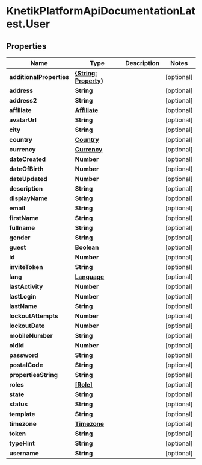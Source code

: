 # KnetikPlatformApiDocumentationLatest.User

## Properties
Name | Type | Description | Notes
------------ | ------------- | ------------- | -------------
**additionalProperties** | [**{String: Property}**](Property.md) |  | [optional] 
**address** | **String** |  | [optional] 
**address2** | **String** |  | [optional] 
**affiliate** | [**Affiliate**](Affiliate.md) |  | [optional] 
**avatarUrl** | **String** |  | [optional] 
**city** | **String** |  | [optional] 
**country** | [**Country**](Country.md) |  | [optional] 
**currency** | [**Currency**](Currency.md) |  | [optional] 
**dateCreated** | **Number** |  | [optional] 
**dateOfBirth** | **Number** |  | [optional] 
**dateUpdated** | **Number** |  | [optional] 
**description** | **String** |  | [optional] 
**displayName** | **String** |  | [optional] 
**email** | **String** |  | [optional] 
**firstName** | **String** |  | [optional] 
**fullname** | **String** |  | [optional] 
**gender** | **String** |  | [optional] 
**guest** | **Boolean** |  | [optional] 
**id** | **Number** |  | [optional] 
**inviteToken** | **String** |  | [optional] 
**lang** | [**Language**](Language.md) |  | [optional] 
**lastActivity** | **Number** |  | [optional] 
**lastLogin** | **Number** |  | [optional] 
**lastName** | **String** |  | [optional] 
**lockoutAttempts** | **Number** |  | [optional] 
**lockoutDate** | **Number** |  | [optional] 
**mobileNumber** | **String** |  | [optional] 
**oldId** | **Number** |  | [optional] 
**password** | **String** |  | [optional] 
**postalCode** | **String** |  | [optional] 
**propertiesString** | **String** |  | [optional] 
**roles** | [**[Role]**](Role.md) |  | [optional] 
**state** | **String** |  | [optional] 
**status** | **String** |  | [optional] 
**template** | **String** |  | [optional] 
**timezone** | [**Timezone**](Timezone.md) |  | [optional] 
**token** | **String** |  | [optional] 
**typeHint** | **String** |  | [optional] 
**username** | **String** |  | [optional] 



